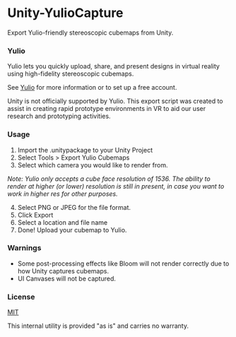 # Unity-YulioCapture
Export Yulio-friendly stereoscopic cubemaps from Unity. 

### Yulio
Yulio lets you quickly upload, share, and present designs in virtual reality using high-fidelity stereoscopic cubemaps.

See [Yulio](http://www.yulio.com) for more information or to set up a free account. 

Unity is not officially supported by Yulio. This export script was created to assist in creating rapid prototype environments in VR to aid our user research and prototyping activities.

### Usage

1. Import the .unitypackage to your Unity Project
2. Select Tools > Export Yulio Cubemaps
3. Select which camera you would like to render from.

*Note: Yulio only accepts a cube face resolution of 1536. The ability to render at higher (or lower) resolution is still in present, in case you want to work in higher res for other purposes.*

4. Select PNG or JPEG for the file format. 
5. Click Export
6. Select a location and file name
7. Done! Upload your cubemap to Yulio. 

### Warnings
- Some post-processing effects like Bloom will not render correctly due to how Unity captures cubemaps. 
- UI Canvases will not be captured.

### License
[MIT](https://github.com/PixelTours/Unity-YulioCapture/blob/master/LICENSE)

This internal utility is provided "as is" and carries no warranty. 


